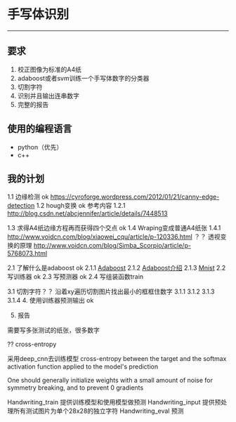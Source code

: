 # 手写体识别
***

## 要求

1. 校正图像为标准的A4纸
2. adaboost或者svm训练一个手写体数字的分类器
3. 切割字符
4. 识别并且输出连串数字
5. 完整的报告

## 使用的编程语言
* python（优先）
* c++

## 我的计划

1.1 边缘检测 ok
	https://cyroforge.wordpress.com/2012/01/21/canny-edge-detection
1.2 hough变换 ok
	参考内容
		1.2.1 http://blog.csdn.net/abcjennifer/article/details/7448513

1.3 求得A4纸边缘方程再而获得四个交点 ok
1.4 Wraping变成普通A4纸张
	1.4.1 http://www.voidcn.com/blog/xiaowei_cqu/article/p-120336.html
	？？ 透视变换的原理
	http://www.voidcn.com/blog/Simba_Scorpio/article/p-5768073.html

2.1 了解什么是adaboost ok
	2.1.1 [Adaboost](https://zh.wikipedia.org/wiki/AdaBoost)
	2.1.2 [Adaboost介绍](http://blog.csdn.net/v_july_v/article/details/40718799)
	2.1.3 [Mnist](http://www.jianshu.com/p/81f8ca1b722f)
2.2 写训练器 ok
2.3 写预测器 ok
2.4 写组装函数train

3.1 切割字符？？ 
	沿着xy遍历切割图片找出最小的框框住数字
	3.1.1 [](http://www.cs.dartmouth.edu/reports/TR98-341.pdf)
	3.1.2 [](http://yobin.sinaapp.com/topic/2643/%E7%94%A8python%E8%BF%9B%E8%A1%8C%E7%AE%80%E5%8D%95%E7%9A%84%E5%9B%BE%E7%89%87%E8%AF%86%E5%88%AB-1)
	3.1.3 [](https://www.zhihu.com/question/26085954)
	3.1.4 [](http://blog.csdn.net/liuuze5/article/details/45791353)
4. 使用训练器预测输出 ok

5. 报告

需要写多张测试的纸张，很多数字

??
cross-entropy

采用deep_cnn去训练模型
cross-entropy between the target and the softmax activation function applied to the model's prediction

One should generally initialize weights with a small amount of noise for symmetry breaking, and to prevent 0 gradients


Handwriting_train 提供训练模型和使用模型做预测
Handwriting_input 提供预处理所有测试图片为单个28x28的独立字符
Handwriting_eval 预测
